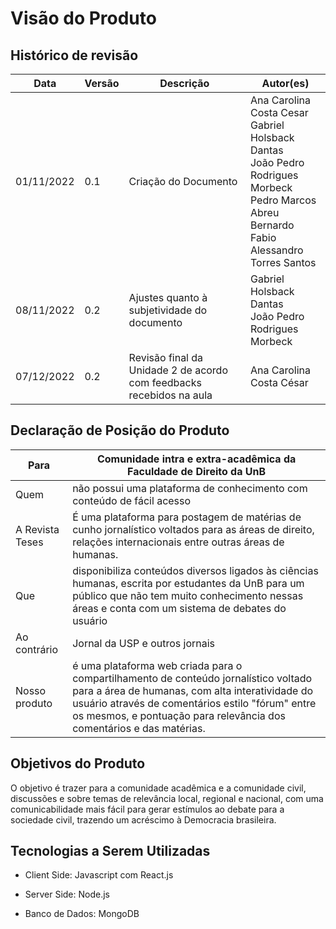 # Visão do Produto

## Histórico de revisão

| Data | Versão | Descrição | Autor(es) |
|------|--------|-----------|-----------|
| 01/11/2022 | 0.1 | Criação do Documento | Ana Carolina Costa Cesar</br> Gabriel Holsback Dantas</br> João Pedro Rodrigues Morbeck</br> Pedro Marcos Abreu Bernardo</br> Fabio Alessandro Torres Santos |
| 08/11/2022 | 0.2 | Ajustes quanto à subjetividade do documento | Gabriel Holsback Dantas</br> João Pedro Rodrigues Morbeck</br> |
| 07/12/2022 | 0.2 |Revisão final da Unidade 2 de acordo com feedbacks recebidos na aula | Ana Carolina Costa César |

## Declaração de Posição do Produto


| Para            | Comunidade intra e extra-acadêmica da Faculdade de Direito da UnB                                                                                                                                    |
|-----------------|------------------------------------------------------------------------------------------------------------------------------------------------------------------------------------------------------|
| Quem            | não possui uma plataforma de conhecimento com conteúdo de fácil acesso                                                                                                                               |
| A Revista Teses | É uma plataforma para postagem de matérias de cunho jornalístico voltados para as áreas de direito, relações internacionais entre outras áreas de humanas.                                           |
| Que             | disponibiliza conteúdos diversos ligados às ciências humanas, escrita por estudantes da UnB para um público que não tem muito conhecimento nessas áreas e conta com um sistema de debates do usuário |
| Ao contrário    | Jornal da USP e outros jornais                                                                                                                                                                                        |
| Nosso produto   | é uma plataforma web criada para o compartilhamento de conteúdo jornalístico voltado para a área de humanas, com alta interatividade do usuário através de comentários estilo "fórum" entre os mesmos, e pontuação para relevância dos comentários e das matérias.                           |

## Objetivos do Produto

O objetivo é trazer para a comunidade acadêmica e a comunidade civil, discussões e sobre temas de relevância local, regional e nacional, com uma comunicabilidade mais fácil para gerar estímulos ao debate para a sociedade civil, trazendo um acréscimo à Democracia brasileira.

## Tecnologias  a Serem Utilizadas

- Client Side: Javascript com React.js

- Server Side: Node.js

- Banco de Dados: MongoDB
